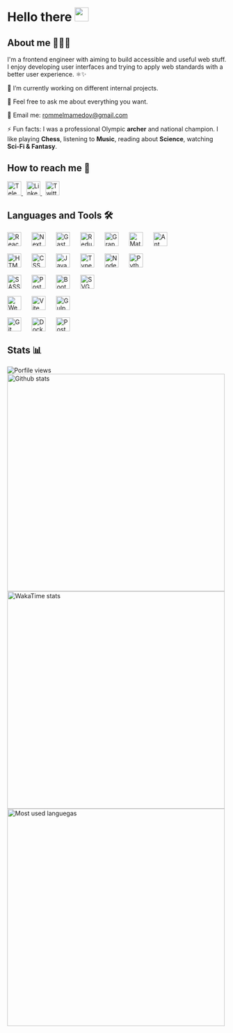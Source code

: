 # Hello there <img src="https://media.giphy.com/media/hvRJCLFzcasrR4ia7z/giphy.gif" width="32px"/> 

## About me 🧑🏻‍💻

I'm a frontend engineer with aiming to build accessible and useful web stuff. I enjoy developing user interfaces and trying to apply web standards with a better user experience. ⚛️✨

🔭 I’m currently working on different internal projects.  

💬 Feel free to ask me about everything you want.

📩 Email me: [rommelmamedov@gmail.com](mailto:rommelmamedov@gmail.com)

⚡ Fun facts: I was a professional Olympic **archer** and national champion. I like playing **Chess**, listening to **Music**, reading about **Science**, watching **Sci-Fi & Fantasy**.

## How to reach me 📨

<a href="https://t.me/ramilmamedov" title="Telegram">
  <img src="https://cdn.svgporn.com/logos/telegram.svg" title="Telegram" alt="Telegram" width="32" height="32"/>
</a>&nbsp;
<a href="https://linkedin.com/in/ramilmamedov" title="LinkedIn">
  <img src="https://cdn.svgporn.com/logos/linkedin-icon.svg" title="LinkedIn" alt="LinkedIn" width="32" height="32"/>
</a>&nbsp;
<a href="https://twitter.com/rommelmamedov" title="Twitter">
  <img src="https://cdn.svgporn.com/logos/twitter.svg" title="Twitter" alt="Twitter" width="32" height="32"/>
</a> 

## Languages and Tools 🛠

<div style="display:flex; gap: 10px;">
  <img src="https://cdn.svgporn.com/logos/react.svg" title="React" alt="React" width="32" height="32"/>&nbsp;
  <img src="https://cdn.svgporn.com/logos/nextjs-icon.svg" title="NextJS" alt="NextJS" width="32" height="32"/>&nbsp;
  <img src="https://cdn.svgporn.com/logos/gatsby.svg" title="GastbyJS" alt="GastbyJS" width="32" height="32"/>&nbsp;
  <img src="https://cdn.svgporn.com/logos/redux.svg" title="Redux" alt="Redux" width="32" height="32"/>&nbsp;
  <img src="https://cdn.svgporn.com/logos/graphql.svg" title="GraphQL" alt="GraphQL" width="32" height="32"/>&nbsp;
  <img src="https://cdn.svgporn.com/logos/material-ui.svg" title="Material UI" alt="Material UI" width="32" height="32"/>&nbsp;
  <img src="https://cdn.svgporn.com/logos/ant-design.svg" title="Ant Design" alt="Ant Design" width="32" height="32"/>&nbsp;
</div>
<br/>
<div style="display:flex; gap: 10px;">
  <img src="https://cdn.svgporn.com/logos/html-5.svg" title="HTML" alt="HTML" width="32" height="32"/>&nbsp;
  <img src="https://cdn.svgporn.com/logos/css-3.svg" title="CSS" alt="CSS" width="32" height="32"/>&nbsp;
  <img src="https://cdn.svgporn.com/logos/javascript.svg" title="JavaScript" alt="JavaScript" width="32" height="32"/>&nbsp;
  <img src="https://cdn.svgporn.com/logos/typescript-icon.svg" title="TypeScript" alt="TypeScript" width="32" height="32"/>&nbsp;
  <img src="https://cdn.svgporn.com/logos/nodejs-icon.svg" title="NodeJS" alt="NodeJS" width="32" height="32"/>&nbsp;
  <img src="https://cdn.svgporn.com/logos/python.svg" title="Python" alt="Python" width="32" height="32"/>&nbsp;
</div>
<br/>
<div style="display:flex; gap: 10px;">
  <img src="https://cdn.svgporn.com/logos/sass.svg" title="SASS" alt="SASS" width="32" height="32"/>&nbsp;
  <img src="https://cdn.svgporn.com/logos/postcss.svg" title="PostCSS" alt="PostCSS" width="32" height="32"/>&nbsp;
  <img src="https://cdn.svgporn.com/logos/bootstrap.svg" title="Bootstrap" alt="Bootstrap" width="32" height="32"/>&nbsp;
  <img src="https://cdn.svgporn.com/logos/svg.svg" title="SVG" alt="SVG" width="32" height="32"/>&nbsp;
</div>
<br/>
<div style="display:flex; gap: 10px;">
  <img src="https://cdn.svgporn.com/logos/webpack.svg" title="Webpack" alt="Webpack" width="32" height="32"/>&nbsp;
  <img src="https://cdn.svgporn.com/logos/vitejs.svg" title="Vite" alt="Vite" width="32" height="32"/>&nbsp;
  <img src="https://cdn.svgporn.com/logos/gulp.svg" title="GulpJS" alt="GulpJS" width="32" height="32"/>&nbsp;
</div>
<br/>
<div style="display:flex; gap: 10px;">
  <img src="https://cdn.svgporn.com/logos/git-icon.svg" title="Git" alt="Git" width="32" height="32"/>&nbsp;
  <img src="https://cdn.svgporn.com/logos/docker-icon.svg" title="Docker" alt="Docker" width="32" height="32"/>&nbsp;
  <img src="https://cdn.svgporn.com/logos/postgresql.svg" title="PostgreSQL" alt="PostgreSQL" width="32" height="32"/>&nbsp;
</div>

## Stats 📊

<img src="https://komarev.com/ghpvc/?username=rommelmamedov&label=Profile%20Views&color=0e75b6&style=flat" alt="Porfile views" />

<img alt="Github stats" width="500px" src="https://github-readme-stats.vercel.app/api?username=rommelmamedov&theme=github_dark&show_icons=true&count_private=true&custom_title=GitHub%20Stats%20(All%20Time)&card_width=500" />
<img alt="WakaTime stats" width="500px" src="https://github-readme-stats.vercel.app/api/wakatime?username=rommelmamedov&theme=github_dark&layout=compact&custom_title=WakaTime%20Stats%20(Last%207%20Days)&card_width=500"  />
<img alt="Most used languegas" width="500px" src="https://github-readme-stats.vercel.app/api/top-langs/?username=rommelmamedov&theme=github_dark&layout=compact&count_private=true&hide_title&card_width=500"  />
